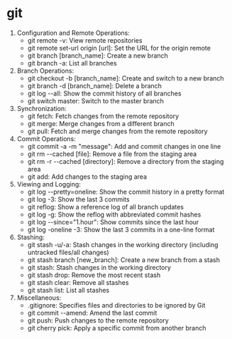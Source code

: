 # git

1. Configuration and Remote Operations:    
    - git remote -v: View remote repositories
    - git remote set-url origin [url]: Set the URL for the origin remote
    - git branch [branch_name]: Create a new branch
    - git branch -a: List all branches
2. Branch Operations:    
    - git checkout -b [branch_name]: Create and switch to a new branch
    - git branch -d [branch_name]: Delete a branch
    - git log --all: Show the commit history of all branches
    - git switch master: Switch to the master branch
3. Synchronization:    
    - git fetch: Fetch changes from the remote repository
    - git merge: Merge changes from a different branch
    - git pull: Fetch and merge changes from the remote repository
4. Commit Operations:    
    - git commit -a -m "message": Add and commit changes in one line
    - git rm --cached [file]: Remove a file from the staging area
    - git rm -r --cached [directory]: Remove a directory from the staging area
    - git add: Add changes to the staging area
5. Viewing and Logging:    
    - git log --pretty=oneline: Show the commit history in a pretty format
    - git log -3: Show the last 3 commits
    - git reflog: Show a reference log of all branch updates
    - git log -g: Show the reflog with abbreviated commit hashes
    - git log --since="1.hour": Show commits since the last hour
    - git log -oneline -3: Show the last 3 commits in a one-line format
6. Stashing:    
    - git stash -u/-a: Stash changes in the working directory (including untracked files/all changes)
    - git stash branch [new_branch]: Create a new branch from a stash
    - git stash: Stash changes in the working directory
    - git stash drop: Remove the most recent stash
    - git stash clear: Remove all stashes
    - git stash list: List all stashes
7. Miscellaneous:    
    - .gitignore: Specifies files and directories to be ignored by Git
    - git commit --amend: Amend the last commit
    - git push: Push changes to the remote repository
    - git cherry pick: Apply a specific commit from another branch